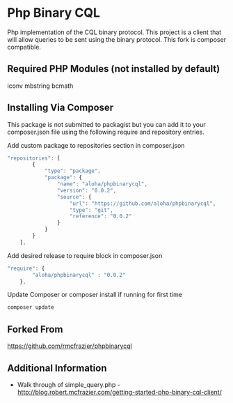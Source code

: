 Php Binary CQL
============

Php implementation of the CQL binary protocol.  This project is a client that will allow queries to be sent using the binary protocol.  This fork is composer compatible.

Required PHP Modules (not installed by default)
--------------------
iconv
mbstring
bcmath

Installing Via Composer
--------------------------------------
This package is not submitted to packagist but you can add it to your composer.json file using the following require and repository entries.

Add custom package to repositories section in composer.json
```javascript
"repositories": [
        {
            "type": "package",
            "package": {
                "name": "aloha/phpbinarycql",
                "version": "0.0.2",
                "source": {
                    "url": "https://github.com/aloha/phpbinarycql",
                    "type": "git",
                    "reference": "0.0.2"
                }
            }
        }
    ],
```
Add desired release to require block in composer.json
```javascript
"require": {
        "aloha/phpbinarycql" : "0.0.2"
	},
```

Update Composer or composer install if running for first time
```bash
composer update
```


Forked From
--------------------------------------
https://github.com/rmcfrazier/phpbinarycql


Additional Information
----------------------
- Walk through of simple_query.php - http://blog.robert.mcfrazier.com/getting-started-php-binary-cql-client/
